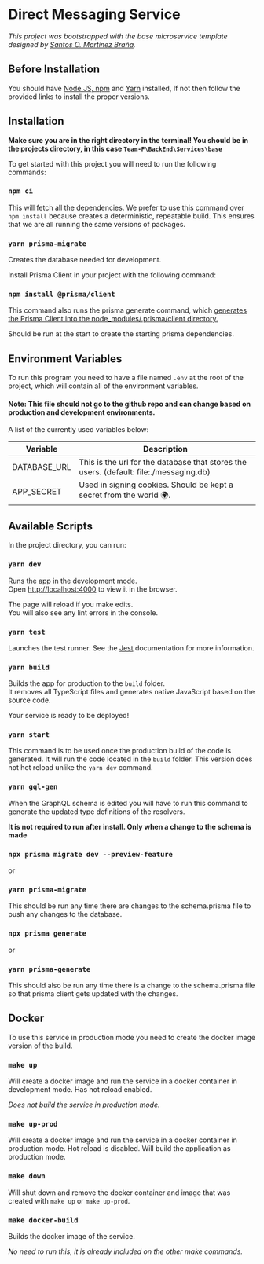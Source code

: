 # Direct Messaging Service

_This project was bootstrapped with the base microservice template designed by [Santos O. Martínez Braña](https://github.com/SantosOMartinez)._

## Before Installation

You should have [Node.JS, npm](https://nodejs.org/en/download/) and [Yarn](https://classic.yarnpkg.com/en/docs/install/#windows-stable) installed, If not then follow the provided links to install the proper versions.

## Installation

**Make sure you are in the right directory in the terminal! You should be in the projects directory, in this case `Team-F\BackEnd\Services\base`**

To get started with this project you will need to run the following commands:

### `npm ci`

This will fetch all the dependencies. We prefer to use this command over `npm install` because creates a deterministic, repeatable build. This ensures that we are all running the same versions of packages.

### `yarn prisma-migrate`

Creates the database needed for development.

Install Prisma Client in your project with the following command:

### `npm install @prisma/client`

This command also runs the prisma generate command, which [generates the Prisma Client into the node_modules/.prisma/client directory.](https://www.google.com/search?q=cuid+vs+uuid&oq=cuid+vs+uuid&aqs=chrome..69i57.3354j0j1&sourceid=chrome&ie=UTF-8)

Should be run at the start to create the starting prisma dependencies.

## Environment Variables

To run this program you need to have a file named `.env` at the root of the project, which will contain all of the environment variables.

#### **Note: This file should not go to the github repo and can change based on production and development environments.**

A list of the currently used variables below:

| Variable     | Description                                                                            |
| ------------ | -------------------------------------------------------------------------------------- |
| DATABASE_URL | This is the url for the database that stores the users. (default: file:./messaging.db) |
| APP_SECRET   | Used in signing cookies. Should be kept a secret from the world 🌍.                    |

## Available Scripts

In the project directory, you can run:

### `yarn dev`

Runs the app in the development mode.\
Open [http://localhost:4000](http://localhost:4000) to view it in the browser.

The page will reload if you make edits.\
You will also see any lint errors in the console.

### `yarn test`

Launches the test runner. See the [Jest](https://jestjs.io/) documentation for more information.

### `yarn build`

Builds the app for production to the `build` folder.\
It removes all TypeScript files and generates native JavaScript based on the source code.

Your service is ready to be deployed!

### `yarn start`

This command is to be used once the production build of the code is generated. It will run the code located in the `build` folder. This version does not hot reload unlike the `yarn dev` command.

### `yarn gql-gen`

When the GraphQL schema is edited you will have to run this command to generate the updated type definitions of the resolvers.

**It is not required to run after install. Only when a change to the schema is made**

### `npx prisma migrate dev --preview-feature`

or

### `yarn prisma-migrate`

This should be run any time there are changes to the schema.prisma file to push any changes to the database.

### `npx prisma generate`

or

### `yarn prisma-generate`

This should also be run any time there is a change to the schema.prisma file so that prisma client gets updated with the changes.

## Docker

To use this service in production mode you need to create the docker image version of the build.

### `make up`

Will create a docker image and run the service in a docker container in development mode. Has hot reload enabled.

_Does not build the service in production mode._

### `make up-prod`

Will create a docker image and run the service in a docker container in production mode. Hot reload is disabled. Will build the application as production mode.

### `make down`

Will shut down and remove the docker container and image that was created with `make up` or `make up-prod`.

### `make docker-build`

Builds the docker image of the service.

_No need to run this, it is already included on the other make commands._
